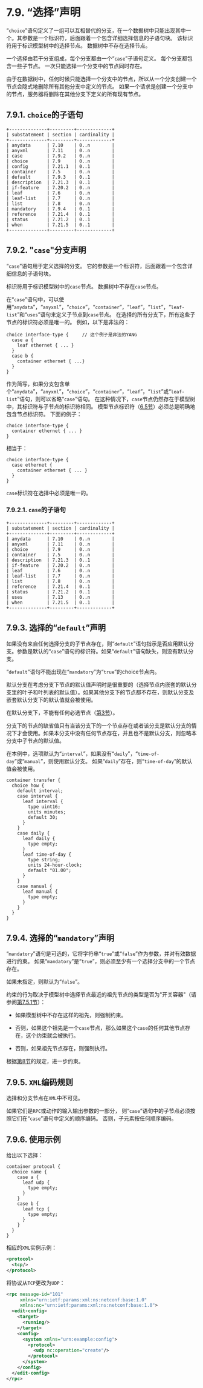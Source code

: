 # 7.9. “选择”声明

“`choice`”语句定义了一组可以互相替代的分支，在一个数据树中只能出现其中一个。其参数是一个标识符，后面跟着一个包含详细选择信息的子语句块。 该标识符用于标识模型树中的选择节点。 数据树中不存在选择节点。

一个选择由若干分支组成，每个分支都由一个“`case`”子语句定义。 每个分支都包含一些子节点。 一次只能选择一个分支中的节点同时存在。

由于在数据树中，任何时候只能选择一个分支中的节点，所以从一个分支创建一个节点会隐式地删除所有其他分支中定义的节点。 如果一个请求是创建一个分支中的节点，服务器将删除在其他分支下定义的所有现有节点。

## 7.9.1. `choice`的子语句

```
+--------------+---------+-------------+
| substatement | section | cardinality |
+--------------+---------+-------------+
| anydata      | 7.10    | 0..n        |
| anyxml       | 7.11    | 0..n        |
| case         | 7.9.2   | 0..n        |
| choice       | 7.9     | 0..n        |
| config       | 7.21.1  | 0..1        |
| container    | 7.5     | 0..n        |
| default      | 7.9.3   | 0..1        |
| description  | 7.21.3  | 0..1        |
| if-feature   | 7.20.2  | 0..n        |
| leaf         | 7.6     | 0..n        |
| leaf-list    | 7.7     | 0..n        |
| list         | 7.8     | 0..n        |
| mandatory    | 7.9.4   | 0..1        |
| reference    | 7.21.4  | 0..1        |
| status       | 7.21.2  | 0..1        |
| when         | 7.21.5  | 0..1        |
+--------------+---------+-------------+
```

## 7.9.2. "`case`"分支声明

“`case`”语句用于定义选择的分支。 它的参数是一个标识符，后面跟着一个包含详细信息的子语句块。

标识符用于标识模型树中的`case`节点。 数据树中不存在`case`节点。

在“`case`”语句中，可以使用“`anydata`”，“`anyxml`”，“`choice`”，“`container`”，“`leaf`”，“`list`”，“`leaf-list`”和“`uses`”语句来定义子节点到`case`节点。 在选择的所有分支下，所有这些子节点的标识符必须是唯一的。 例如，以下是非法的：

```YANG
choice interface-type {     // 这个例子是非法的YANG
  case a {
    leaf ethernet { ... }
  }
  case b {
    container ethernet { ...}
  }
}
```

作为简写，如果分支包含单个“`anydata`”，“`anyxml`”，“`choice`”，“`container`”，“`leaf`”，“`list`”或“`leaf-list`”语句，则可以省略“`case`”语句。 在这种情况下，`case`节点仍然存在于模型树中，其标识符与子节点的标识符相同。 模型节点标识符（[6.5节](../section-6/6.5.md)）必须总是明确地包含节点标识符。 下面的例子：

```YANG
choice interface-type {
  container ethernet { ... }
}
```

相当于：

```YANG
choice interface-type {
  case ethernet {
    container ethernet { ... }
  }
}
```

`case`标识符在选择中必须是唯一的。

### 7.9.2.1. `case`的子语句

```YANG
+--------------+---------+-------------+
| substatement | section | cardinality |
+--------------+---------+-------------+
| anydata      | 7.10    | 0..n        |
| anyxml       | 7.11    | 0..n        |
| choice       | 7.9     | 0..n        |
| container    | 7.5     | 0..n        |
| description  | 7.21.3  | 0..1        |
| if-feature   | 7.20.2  | 0..n        |
| leaf         | 7.6     | 0..n        |
| leaf-list    | 7.7     | 0..n        |
| list         | 7.8     | 0..n        |
| reference    | 7.21.4  | 0..1        |
| status       | 7.21.2  | 0..1        |
| uses         | 7.13    | 0..n        |
| when         | 7.21.5  | 0..1        |
+--------------+---------+-------------+
```


## 7.9.3. 选择的“`default`”声明

如果没有来自任何选择分支的子节点存在，则“`default`”语句指示是否应用默认分支。参数是默认的“`case`”语句的标识符。如果“`default`”语句缺失，则没有默认分支。

“`default`”语句不能出现在“`mandatory`”为“`true`”的choice节点内。

默认分支在考虑分支下节点的默认值声明时是很重要的（选择节点内嵌套的默认分支里的叶子和叶列表的默认值）。如果其他分支下的节点都不存在，则默认分支及嵌套默认分支下的默认值就会被使用。

在默认分支下，不能有任何必选节点（[第3节](../section-3/README.md)）。

分支下的节点的缺省值只有当该分支下的一个节点存在或者该分支是默认分支的情况下才会使用。如果本分支中没有任何节点存在，并且也不是默认分支，则忽略本分支中子节点的默认值。

在本例中，选项默认为“`interval`”，如果没有“`daily`”，“`time-of-day`”或“`manual`”，则使用默认分支。 如果“`daily`”存在，则“`time-of-day`”的默认值会被使用。

```YANG
container transfer {
  choice how {
    default interval;
    case interval {
      leaf interval {
        type uint16;
        units minutes;
        default 30;
      }
    }
    case daily {
      leaf daily {
        type empty;
      }
      leaf time-of-day {
        type string;
        units 24-hour-clock;
        default "01.00";
      }
    }
    case manual {
      leaf manual {
        type empty;
      }
    }
  }
}
```

## 7.9.4. 选择的“`mandatory`”声明

“`mandatory`”语句是可选的，它将字符串“`true`”或“`false`”作为参数，并对有效数据进行约束。 如果“`mandatory`”是“`true`”，则必须至少有一个选择分支中的一个节点存在。

如果未指定，则默认为“`false`”。

约束的行为取决于模型树中选择节点最近的祖先节点的类型是否为"开关容器"（请参阅[第7.5.1节](../section-7/7.5.md#751-容器的存在)）：

- 如果模型树中不存在这样的祖先，则强制约束。

- 否则，如果这个祖先是一个`case`节点，那么如果这个`case`的任何其他节点存在，这个约束就会被执行。

- 否则，如果祖先节点存在，则强制执行。

根据[第8节](../section-8/README.md)的规定，进一步约束。

## 7.9.5. `XML`编码规则

选择和分支节点在`XML`中不可见。

如果它们是`RPC`或动作的输入输出参数的一部分， 则“`case`”语句中的子节点必须按照它们在“`case`”语句中定义的顺序编码。 否则，子元素按任何顺序编码。

## 7.9.6. 使用示例

给出以下选择：

```YANG
container protocol {
  choice name {
    case a {
      leaf udp {
        type empty;
      }
    }
    case b {
      leaf tcp {
        type empty;
      }
    }
  }
}
```

相应的`XML`实例示例：

```xml
<protocol>
  <tcp/>
</protocol>
```

将协议从`TCP`更改为`UDP`：

```xml
<rpc message-id="101"
     xmlns="urn:ietf:params:xml:ns:netconf:base:1.0"
     xmlns:nc="urn:ietf:params:xml:ns:netconf:base:1.0">
  <edit-config>
    <target>
      <running/>
    </target>
    <config>
      <system xmlns="urn:example:config">
        <protocol>
          <udp nc:operation="create"/>
        </protocol>
      </system>
    </config>
  </edit-config>
</rpc>
```
